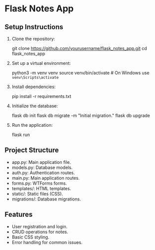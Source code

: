 # Flask Notes App

## Setup Instructions

1. Clone the repository:
   
    git clone https://github.com/yourusername/flask_notes_app.git
    cd flask_notes_app
    
2. Set up a virtual environment:
   
    python3 -m venv venv
    source venv/bin/activate  # On Windows use `venv\Scripts\activate`
    
3. Install dependencies:
   
    pip install -r requirements.txt
    
4. Initialize the database:
   
    flask db init
    flask db migrate -m "Initial migration."
    flask db upgrade
    
5. Run the application:
   
    flask run
    
## Project Structure

- app.py: Main application file.
- models.py: Database models.
- auth.py: Authentication routes.
- main.py: Main application routes.
- forms.py: WTForms forms.
- templates/: HTML templates.
- static/: Static files (CSS).
- migrations/: Database migrations.

## Features

- User registration and login.
- CRUD operations for notes.
- Basic CSS styling.
- Error handling for common issues.